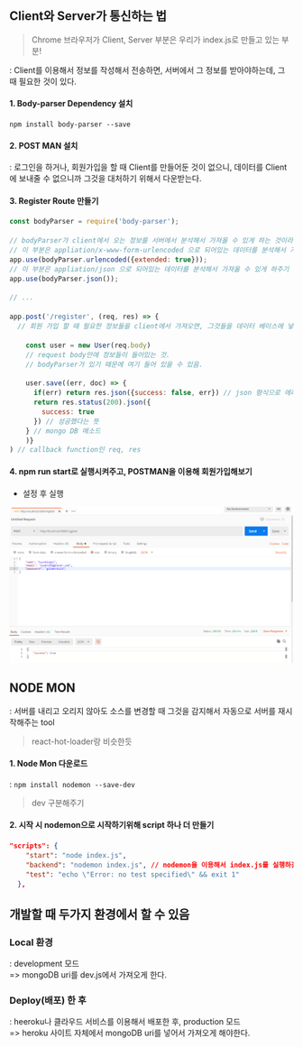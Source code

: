 ## Client와 Server가 통신하는 법
> Chrome 브라우저가 Client, Server 부분은 우리가 index.js로 만들고 있는 부분!

: Client를 이용해서 정보를 작성해서 전송하면, 서버에서 그 정보를 받아야하는데, 그 때 필요한 것이 있다.
#### 1. Body-parser Dependency 설치
```
npm install body-parser --save
```
#### 2. POST MAN 설치
: 로그인을 하거나, 회원가입을 할 때 Client를 만들어둔 것이 없으니, 데이터를 Client에 보내줄 수 없으니까 그것을 대처하기 위해서 다운받는다.

#### 3. Register Route 만들기
``` js
const bodyParser = require('body-parser');

// bodyParser가 client에서 오는 정보를 서버에서 분석해서 가져올 수 있게 하는 것이라고 했는데,
// 이 부분은 appliation/x-www-form-urlencoded 으로 되어있는 데이터를 분석해서 가져올 수 있게 하주기 위한 조건
app.use(bodyParser.urlencoded({extended: true}));
// 이 부분은 appliation/json 으로 되어있는 데이터를 분석해서 가져올 수 있게 하주기 위한 조건
app.use(bodyParser.json());

// ...

app.post('/register', (req, res) => {
  // 회원 가입 할 때 필요한 정보들을 client에서 가져오면, 그것들을 데이터 베이스에 넣어준다.

    const user = new User(req.body)
    // request body안에 정보들이 들어있는 것.
    // bodyParser가 있기 때문에 여기 들어 있을 수 있음.
    
    user.save((err, doc) => {
      if(err) return res.json({success: false, err}) // json 형식으로 에러 전달.
      return res.status(200).json({
        success: true
      }) // 성공했다는 뜻
    } // mongo DB 메소드
    )}
) // callback function인 req, res
```
#### 4. npm run start로 실행시켜주고, POSTMAN을 이용해 회원가입해보기
- 설정 후 실행
<img src='./postman_settings.PNG'>

## NODE MON
: 서버를 내리고 오리지 않아도 소스를 변경할 때 그것을 감지해서 자동으로 서버를 재시작해주는 tool
> react-hot-loader랑 비슷한듯
#### 1. Node Mon 다운로드
: ```npm install nodemon --save-dev```
> dev 구분해주기
#### 2. 시작 시 nodemon으로 시작하기위해 script 하나 더 만들기
``` json
"scripts": {
    "start": "node index.js",
    "backend": "nodemon index.js", // nodemon을 이용해서 index.js를 실행하겠다는 것을 넣어주기
    "test": "echo \"Error: no test specified\" && exit 1"
  },
```

## 개발할 때 두가지 환경에서 할 수 있음
### Local 환경
: development 모드\
=> mongoDB uri를 dev.js에서 가져오게 한다.
### Deploy(배포) 한 후
: heeroku나 클라우드 서비스를 이용해서 배포한 후, production 모드\
=> heroku 사이트 자체에서 mongoDB uri를 넣어서 가져오게 해야한다.
